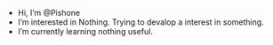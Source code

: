 - Hi, I’m @Pishone
- I’m interested in Nothing. Trying to devalop a interest in something.
- I’m currently learning nothing useful.

<!---
Pishone/Pishone is a ✨ special ✨ repository because its `README.md` (this file) appears on your GitHub profile.
You can click the Preview link to take a look at your changes.
--->
